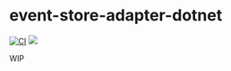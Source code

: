 # event-store-adapter-dotnet

[![CI](https://github.com/j5ik2o/event-store-adapter-dotnet/actions/workflows/ci.yml/badge.svg)](https://github.com/j5ik2o/event-store-adapter-dotnet/actions/workflows/ci.yml)
[![](https://tokei.rs/b1/github/j5ik2o/event-store-adapter-dotnet)](https://github.com/XAMPPRocky/tokei)

WIP
